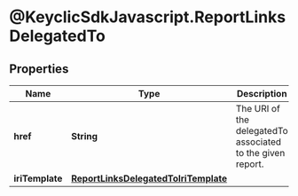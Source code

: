 # @KeyclicSdkJavascript.ReportLinksDelegatedTo

## Properties
Name | Type | Description | Notes
------------ | ------------- | ------------- | -------------
**href** | **String** | The URI of the delegatedTo associated to the given report. | [optional] 
**iriTemplate** | [**ReportLinksDelegatedToIriTemplate**](ReportLinksDelegatedToIriTemplate.md) |  | [optional] 


